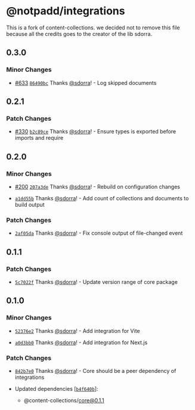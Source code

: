 # @notpadd/integrations

This is a fork of content-collections. we decided not to remove this file because all the credits goes to the creator of the lib sdorra.

## 0.3.0

### Minor Changes

- [#633](https://github.com/sdorra/content-collections/pull/633) [`86490bc`](https://github.com/sdorra/content-collections/commit/86490bc8815ba03ede8c3a9dcb45931cd686db9c) Thanks [@sdorra](https://github.com/sdorra)! - Log skipped documents

## 0.2.1

### Patch Changes

- [#330](https://github.com/sdorra/content-collections/pull/330) [`b2c89ce`](https://github.com/sdorra/content-collections/commit/b2c89ce6075d9a5115486d8ff9c0b84f4c0841dd) Thanks [@sdorra](https://github.com/sdorra)! - Ensure types is exported before imports and require

## 0.2.0

### Minor Changes

- [#200](https://github.com/sdorra/content-collections/pull/200) [`207a3de`](https://github.com/sdorra/content-collections/commit/207a3deaa95e34902c262ed8abc6320880b43dc2) Thanks [@sdorra](https://github.com/sdorra)! - Rebuild on configuration changes

- [`a1dd55b`](https://github.com/sdorra/content-collections/commit/a1dd55bcfe198487de40402284d907b977eedcec) Thanks [@sdorra](https://github.com/sdorra)! - Add count of collections and documents to build output

### Patch Changes

- [`2af05da`](https://github.com/sdorra/content-collections/commit/2af05da080720c16a02565cac9228d1ebcd9f649) Thanks [@sdorra](https://github.com/sdorra)! - Fix console output of file-changed event

## 0.1.1

### Patch Changes

- [`5c7022f`](https://github.com/sdorra/content-collections/commit/5c7022f630a9194ff5579f792c06dcca31611cd5) Thanks [@sdorra](https://github.com/sdorra)! - Update version range of core package

## 0.1.0

### Minor Changes

- [`52376e2`](https://github.com/sdorra/content-collections/commit/52376e2d7b5dff5c2376da57f76b273ef07e2af4) Thanks [@sdorra](https://github.com/sdorra)! - Add integration for Vite

- [`a0d3bb0`](https://github.com/sdorra/content-collections/commit/a0d3bb0103371809a41bffd23f4dc5a43b474e4e) Thanks [@sdorra](https://github.com/sdorra)! - Add integration for Next.js

### Patch Changes

- [`842b7e0`](https://github.com/sdorra/content-collections/commit/842b7e0b221172eef51e203a833fbc256af4b501) Thanks [@sdorra](https://github.com/sdorra)! - Core should be a peer dependency of integrations

- Updated dependencies [[`b4f640b`](https://github.com/sdorra/content-collections/commit/b4f640b26f18dbe9eb8b3913428010194d918ad1)]:
  - @content-collections/core@0.1.1
